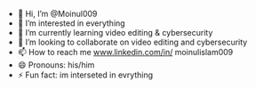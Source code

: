 - 👋 Hi, I’m @Moinul009
- 👀 I’m interested in everything 
- 🌱 I’m currently learning video editing & cybersecurity
- 💞️ I’m looking to collaborate on video editing and cybersecurity
- 📫 How to reach me www.linkedin.com/in/
moinulislam009
- 😄 Pronouns: his/him
- ⚡ Fun fact: im interseted in evrything

<!---
Moinul009/Moinul009 is a ✨ special ✨ repository because its `README.md` (this file) appears on your GitHub profile.
You can click the Preview link to take a look at your changes.
--->
